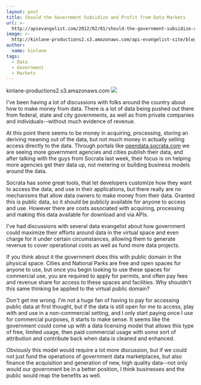 ```yaml
---
layout: post
title: Should the Government Subsidize and Profit from Data Markets
url: >-
  http://apievangelist.com/2012/02/01/should-the-government-subsidize-and-profit-from-data-markets/
image: >-
  http://kinlane-productions2.s3.amazonaws.com/api-evangelist-site/blog/nationl-park-ranger.jpg
author:
  name: kinlane
tags:
  - Data
  - Government
  - Markets
---
```

kinlane-productions2.s3.amazonaws.com ![](http://kinlane-productions.s3.amazonaws.com/api-evangelist/federal-government/nationl-park-ranger.jpg)

I've been having a lot of discussions with folks around the country about how to make money from data. There is a lot of data being pushed out there from federal, state and city governments, as well as from private companies and individuals--without much evidence of revenue.

At this point there seems to be money in acquiring, processing, storing an deriving meaning out of the data, but not much money in actually selling access directly to the data. Through portals like [opendata.socrata.com](http://opendata.socrata.com/) we are seeing more government agencies and cities publish their data, and after talking with the guys from Socrata last week, their focus is on helping more agencies get their data up, not metering or building business models around the data. 

Socrata has some great tools, that let developers customize how they want to access the data, and use in their applications, but there really are no mechanisms that allow data owners to make money from their data. Granted this is public data, so it should be publicly available for anyone to access and use. However there are costs associated with acquiring, processing and making this data available for download and via APIs.

I've had discussions with several data evangelist about how government could maximize their efforts around data in the virtual space and even charge for it under certain circumstances, allowing them to generate revenue to cover operational costs as well as fund more data projects.

If you think about it the government does this with public domain in the physical space. Cities and National Parks are free and open spaces for anyone to use, but once you begin looking to use these spaces for commercial use, you are required to apply for permits, and often pay fees and revenue share for access to these spaces and facilities. Why shouldn't this same thinking be applied to the virtual public domain?

Don't get me wrong. I'm not a huge fan of having to pay for accessing public data at first thought, but if the data is still open for me to access, play with and use in a non-commercial setting, and I only start paying once I use for commercial purposes, it starts to make sense. It seems like the government could come up with a data licensing model that allows this type of free, limited usage, then paid commercial usage with some sort of attribution and contribute back when data is cleaned and enhanced.

Obviously this model would require a lot more discussion, but if we could not just fund the operations of government data marketplaces, but also finance the acquisition and generation of new, high quality data--not only would our government be in a better position, I think businesses and the public would reap the benefits as well.